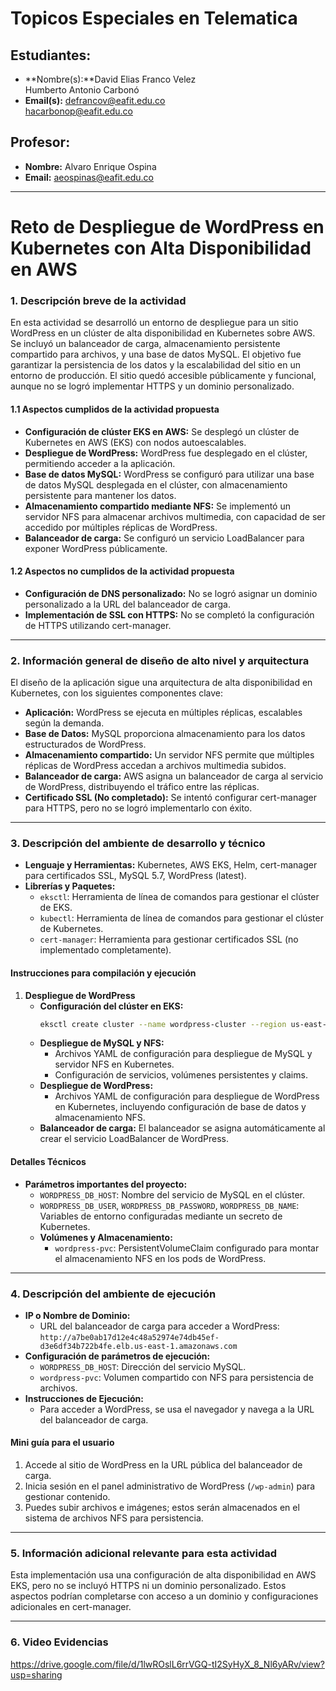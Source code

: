 # Topicos Especiales en Telematica
## Estudiantes:
- **Nombre(s):**David Elias Franco Velez
                </br>Humberto Antonio Carbonó
- **Email(s):**
               defrancov@eafit.edu.co
              </br>hacarbonop@eafit.edu.co
## Profesor:
- **Nombre:** Alvaro Enrique Ospina
- **Email:** aeospinas@eafit.edu.co

---

# Reto de Despliegue de WordPress en Kubernetes con Alta Disponibilidad en AWS

### 1. Descripción breve de la actividad
En esta actividad se desarrolló un entorno de despliegue para un sitio WordPress en un clúster de alta disponibilidad en Kubernetes sobre AWS. Se incluyó un balanceador de carga, almacenamiento persistente compartido para archivos, y una base de datos MySQL. El objetivo fue garantizar la persistencia de los datos y la escalabilidad del sitio en un entorno de producción. El sitio quedó accesible públicamente y funcional, aunque no se logró implementar HTTPS y un dominio personalizado.

#### 1.1 Aspectos cumplidos de la actividad propuesta
- **Configuración de clúster EKS en AWS:** Se desplegó un clúster de Kubernetes en AWS (EKS) con nodos autoescalables.
- **Despliegue de WordPress:** WordPress fue desplegado en el clúster, permitiendo acceder a la aplicación.
- **Base de datos MySQL:** WordPress se configuró para utilizar una base de datos MySQL desplegada en el clúster, con almacenamiento persistente para mantener los datos.
- **Almacenamiento compartido mediante NFS:** Se implementó un servidor NFS para almacenar archivos multimedia, con capacidad de ser accedido por múltiples réplicas de WordPress.
- **Balanceador de carga:** Se configuró un servicio LoadBalancer para exponer WordPress públicamente.

#### 1.2 Aspectos no cumplidos de la actividad propuesta
- **Configuración de DNS personalizado:** No se logró asignar un dominio personalizado a la URL del balanceador de carga.
- **Implementación de SSL con HTTPS:** No se completó la configuración de HTTPS utilizando cert-manager.

---

### 2. Información general de diseño de alto nivel y arquitectura
El diseño de la aplicación sigue una arquitectura de alta disponibilidad en Kubernetes, con los siguientes componentes clave:
- **Aplicación:** WordPress se ejecuta en múltiples réplicas, escalables según la demanda.
- **Base de Datos:** MySQL proporciona almacenamiento para los datos estructurados de WordPress.
- **Almacenamiento compartido:** Un servidor NFS permite que múltiples réplicas de WordPress accedan a archivos multimedia subidos.
- **Balanceador de carga:** AWS asigna un balanceador de carga al servicio de WordPress, distribuyendo el tráfico entre las réplicas.
- **Certificado SSL (No completado):** Se intentó configurar cert-manager para HTTPS, pero no se logró implementarlo con éxito.

---

### 3. Descripción del ambiente de desarrollo y técnico
- **Lenguaje y Herramientas:** Kubernetes, AWS EKS, Helm, cert-manager para certificados SSL, MySQL 5.7, WordPress (latest).
- **Librerías y Paquetes:**
  - `eksctl`: Herramienta de línea de comandos para gestionar el clúster de EKS.
  - `kubectl`: Herramienta de línea de comandos para gestionar el clúster de Kubernetes.
  - `cert-manager`: Herramienta para gestionar certificados SSL (no implementado completamente).

#### Instrucciones para compilación y ejecución
1. **Despliegue de WordPress**
   - **Configuración del clúster en EKS:**
     ```bash
     eksctl create cluster --name wordpress-cluster --region us-east-1 --nodegroup-name standard-workers --node-type t3.medium --nodes 3 --nodes-min 2 --nodes-max 4 --managed
     ```
   - **Despliegue de MySQL y NFS:**
     - Archivos YAML de configuración para despliegue de MySQL y servidor NFS en Kubernetes.
     - Configuración de servicios, volúmenes persistentes y claims.
   - **Despliegue de WordPress:**
     - Archivos YAML de configuración para despliegue de WordPress en Kubernetes, incluyendo configuración de base de datos y almacenamiento NFS.
   - **Balanceador de carga:** El balanceador se asigna automáticamente al crear el servicio LoadBalancer de WordPress.

#### Detalles Técnicos
- **Parámetros importantes del proyecto:**
  - `WORDPRESS_DB_HOST`: Nombre del servicio de MySQL en el clúster.
  - `WORDPRESS_DB_USER`, `WORDPRESS_DB_PASSWORD`, `WORDPRESS_DB_NAME`: Variables de entorno configuradas mediante un secreto de Kubernetes.
  - **Volúmenes y Almacenamiento:**
    - `wordpress-pvc`: PersistentVolumeClaim configurado para montar el almacenamiento NFS en los pods de WordPress.

---

### 4. Descripción del ambiente de ejecución
- **IP o Nombre de Dominio:**
  - URL del balanceador de carga para acceder a WordPress: `http://a7be0ab17d12e4c48a52974e74db45ef-d3e6df34b722b4fe.elb.us-east-1.amazonaws.com`
- **Configuración de parámetros de ejecución:**
  - `WORDPRESS_DB_HOST`: Dirección del servicio MySQL.
  - `wordpress-pvc`: Volumen compartido con NFS para persistencia de archivos.
- **Instrucciones de Ejecución:**
  - Para acceder a WordPress, se usa el navegador y navega a la URL del balanceador de carga.

#### Mini guía para el usuario
1. Accede al sitio de WordPress en la URL pública del balanceador de carga.
2. Inicia sesión en el panel administrativo de WordPress (`/wp-admin`) para gestionar contenido.
3. Puedes subir archivos e imágenes; estos serán almacenados en el sistema de archivos NFS para persistencia.

---

### 5. Información adicional relevante para esta actividad
Esta implementación usa una configuración de alta disponibilidad en AWS EKS, pero no se incluyó HTTPS ni un dominio personalizado. Estos aspectos podrían completarse con acceso a un dominio y configuraciones adicionales en cert-manager.

---

### 6. Video Evidencias
https://drive.google.com/file/d/1lwROslL6rrVGQ-tI2SyHyX_8_Nl6yARv/view?usp=sharing
